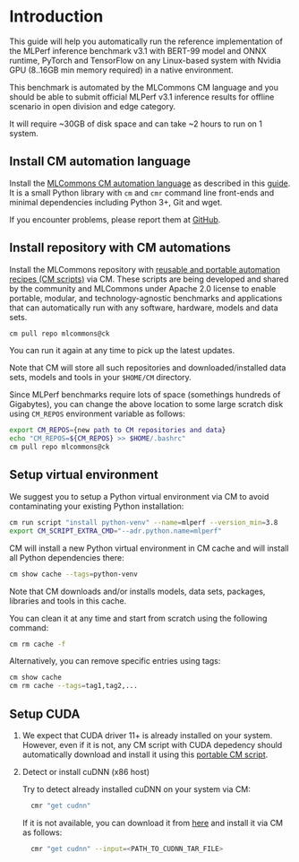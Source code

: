 # Introduction

This guide will help you automatically run the reference implementation of the MLPerf inference benchmark v3.1 
with BERT-99 model and ONNX runtime, PyTorch and TensorFlow on any Linux-based system with Nvidia GPU (8..16GB min memory required)
in a native environment.

This benchmark is automated by the MLCommons CM language and you should be able to submit official MLPerf v3.1 inference results
for offline scenario in open division and edge category.

It will require ~30GB of disk space and can take ~2 hours to run on 1 system.



## Install CM automation language

Install the [MLCommons CM automation language](https://doi.org/10.5281/zenodo.8105339) as described in this [guide](../../../docs/installation.md). 
It is a small Python library with `cm` and `cmr` command line front-ends and minimal dependencies including Python 3+, Git and wget.

If you encounter problems, please report them at [GitHub](https://github.com/mlcommons/ck/issues).


## Install repository with CM automations

Install the MLCommons repository with [reusable and portable automation recipes (CM scripts)](https://github.com/mlcommons/ck/tree/master/cm-mlops/script) via CM.
These scripts are being developed and shared by the community and MLCommons under Apache 2.0 license 
to enable portable, modular, and technology-agnostic benchmarks and applications 
that can automatically run with any software, hardware, models and data sets.

```bash
cm pull repo mlcommons@ck
```

You can run it again at any time to pick up the latest updates.

Note that CM will store all such repositories and downloaded/installed data sets, models and tools
in your `$HOME/CM` directory. 

Since MLPerf benchmarks require lots of space (somethings hundreds of Gigabytes), 
you can change the above location to some large scratch disk using `CM_REPOS` 
environment variable as follows:

```bash
export CM_REPOS={new path to CM repositories and data}
echo "CM_REPOS=${CM_REPOS} >> $HOME/.bashrc"
cm pull repo mlcommons@ck
```



## Setup virtual environment

We suggest you to setup a Python virtual environment via CM to avoid contaminating your existing Python installation:

```bash
cm run script "install python-venv" --name=mlperf --version_min=3.8
export CM_SCRIPT_EXTRA_CMD="--adr.python.name=mlperf"
```

CM will install a new Python virtual environment in CM cache and will install all Python dependencies there:
```bash
cm show cache --tags=python-venv
```

Note that CM downloads and/or installs models, data sets, packages, libraries and tools in this cache.

You can clean it at any time and start from scratch using the following command:
```bash
cm rm cache -f
```

Alternatively, you can remove specific entries using tags:
```bash
cm show cache
cm rm cache --tags=tag1,tag2,...
```






## Setup CUDA

1. We expect that CUDA driver 11+ is already installed on your system.
   However, even if it is not, any CM script with CUDA depedency should automatically
   download and install it using this [portable CM script](https://github.com/mlcommons/ck/tree/master/cm-mlops/script/get-cuda).


2. Detect or install cuDNN (x86 host)

   Try to detect already installed cuDNN on your system via CM:
    
    ```bash
      cmr "get cudnn"
    ```

    If it is not available, you can download it from [here](https://developer.nvidia.com/cudnn) and install it via CM as follows:
    
    ```bash
      cmr "get cudnn" --input=<PATH_TO_CUDNN_TAR_FILE>
    ```

